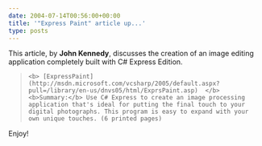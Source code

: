 ```yaml
---
date: 2004-07-14T00:56:00+00:00
title: '"Express Paint" article up...'
type: posts
---
```

This article, by **John Kennedy**, discusses the creation of an image editing application completely built with C# Express Edition.

<blockquote dir="ltr" style="MARGIN-RIGHT: 0px">

    <b> [ExpressPaint](http://msdn.microsoft.com/vcsharp/2005/default.aspx?pull=/library/en-us/dnvs05/html/ExprsPaint.asp)  </b> <b>Summary:</b> Use C# Express to create an image processing application that's ideal for putting the final touch to your digital photographs. This program is easy to expand with your own unique touches. (6 printed pages)

</blockquote>

<p dir="ltr">
  Enjoy!
